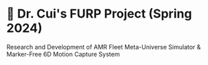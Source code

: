 
# :robot: Dr. Cui's FURP Project (Spring 2024)
Research and Development of AMR Fleet Meta-Universe Simulator & Marker-Free 6D Motion Capture System 
